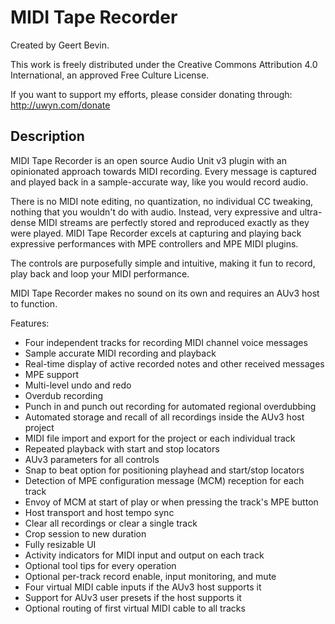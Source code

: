 # MIDI Tape Recorder

Created by Geert Bevin.

This work is freely distributed under the Creative Commons Attribution 4.0 International, an approved Free Culture License.

If you want to support my efforts, please consider donating through:
http://uwyn.com/donate

## Description

MIDI Tape Recorder is an open source Audio Unit v3 plugin with an opinionated approach towards MIDI recording. Every message is captured and played back in a sample-accurate way, like you would record audio.

There is no MIDI note editing, no quantization, no individual CC tweaking, nothing that you wouldn't do with audio. Instead, very expressive and ultra-dense MIDI streams are perfectly stored and reproduced exactly as they were played. MIDI Tape Recorder excels at capturing and playing back expressive performances with MPE controllers and MPE MIDI plugins.

The controls are purposefully simple and intuitive, making it fun to record, play back and loop your MIDI performance.

MIDI Tape Recorder makes no sound on its own and requires an AUv3 host to function.

Features:

* Four independent tracks for recording MIDI channel voice messages
* Sample accurate MIDI recording and playback
* Real-time display of active recorded notes and other received messages
* MPE support
* Multi-level undo and redo
* Overdub recording
* Punch in and punch out recording for automated regional overdubbing
* Automated storage and recall of all recordings inside the AUv3 host project
* MIDI file import and export for the project or each individual track
* Repeated playback with start and stop locators
* AUv3 parameters for all controls
* Snap to beat option for positioning playhead and start/stop locators
* Detection of MPE configuration message (MCM) reception for each track
* Envoy of MCM at start of play or when pressing the track's MPE button
* Host transport and host tempo sync
* Clear all recordings or clear a single track
* Crop session to new duration
* Fully resizable UI
* Activity indicators for MIDI input and output on each track
* Optional tool tips for every operation
* Optional per-track record enable, input monitoring, and mute
* Four virtual MIDI cable inputs if the AUv3 host supports it
* Support for AUv3 user presets if the host supports it
* Optional routing of first virtual MIDI cable to all tracks